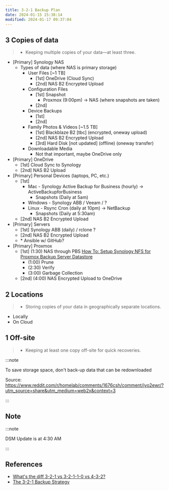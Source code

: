```yaml
---
title: 3-2-1 Backup Plan
date: 2024-01-15 15:38:14
modified: 2024-01-17 09:37:04
---
```

## 3 Copies of data 
> - Keeping multiple copies of your data—at least three.

- [Primary] Synology NAS 
	- Types of data (where NAS is primary storage) 
		- User Files [~1 TB]
			- [1st] OneDrive (Cloud Sync) 
			- [2nd] NAS B2 Encrypted Upload
		- Configuration Files 
			- [1st] Snapshot
				- Proxmox (9:00pm) -> NAS (where snapshots are taken)
			- [2nd] 
		- Device Backups 
			- [1st] 
			- [2nd]
		- Family Photos & Videos [~1.5 TB]
			- [1st] Blackblaze B2 [tbc] (encrypted, oneway upload) 
			- [2nd] NAS B2 Encrypted Upload
			- [3rd] Hard Disk [not updated] (offline) (oneway transfer)
		- Downloadable Media 
			- Not that important, maybe OneDrive only 
- [Primary] OneDrive 
	- [1st] Cloud Sync to Synology 
	- [2nd] NAS B2 Upload
- [Primary] Personal Devices (laptops, PC, etc.)
	- [1st]
		- Mac - Synology Active Backup for Business (hourly) -> ActiveBackupforBusiness
			- Snapshots (Daily at 5am)
		- Windows - Synology ABB / Veeam / ?
		- Linux - Rsync Cron (daily at 10pm) -> NetBackup
			- Snapshots (Daily at 5:30am)
	- [2nd] NAS B2 Encrypted Upload
- [Primary] Servers 
	- [1st] Synology ABB (daily) / rclone ? 
	- [2nd] NAS B2 Encrypted Upload
	- \* Ansible w/ GitHub?
- [Primary] Proxmox
	- [1st] (1:30) NAS through PBS [How To: Setup Synology NFS for Proxmox Backup Server Datastore](https://www.derekseaman.com/2023/04/how-to-setup-synology-nfs-for-proxmox-backup-server-datastore.html)
		- (1:00) Prune
		- (2:30) Verify
		- (3:00) Garbage Collection
	- [2nd] (4:00) NAS Encrypted Upload to OneDrive

## 2 Locations 
> - Storing copies of your data in geographically separate locations.

- Locally 
- On Cloud
## 1 Off-site 

> - Keeping at least one copy off-site for quick recoveries.

:::note

To save storage space, don't back-up data that can be redownloaded

Source: https://www.reddit.com/r/homelab/comments/1676csh/comment/jyo2ewr/?utm_source=share&utm_medium=web2x&context=3

:::

## Note 
:::note

DSM Update is at 4:30 AM

:::

## References 

- [What's the diff 3-2-1 vs 3-2-1-1-0 vs 4-3-2?](https://www.backblaze.com/blog/whats-the-diff-3-2-1-vs-3-2-1-1-0-vs-4-3-2/)
- [The 3-2-1 Backup Strategy](https://www.backblaze.com/blog/the-3-2-1-backup-strategy/)
